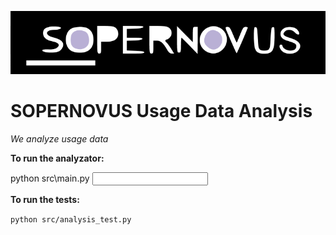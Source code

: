 ![SOPERNOVUS](/sopernovus.png)

# SOPERNOVUS Usage Data Analysis

*We analyze usage data*


**To run the analyzator:**

python src\main.py <input file> <output file>

**To run the tests:**

`python src/analysis_test.py`

